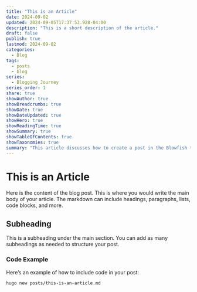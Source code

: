 ```yaml
---
title: "This is an Article"
date: 2024-09-02
updated: 2024-09-05T17:37:53.928-04:00
description: "This is a short description of the article."
draft: false
publish: true
lastmod: 2024-09-02
categories:
  - Blog
tags:
  - posts
  - blog
series:
  - Blogging Journey
series_order: 1
share: true
showAuthor: true
showBreadcrumbs: true
showDate: true
showDateUpdated: true
showHero: true
showReadingTime: true
showSummary: true
showTableOfContents: true
showTaxonomies: true
summary: "This article discusses how to create a post in the Blowfish theme using Hugo."
---
```


# This is an Article

Here is the content of the blog post. This is where you would write the main body of your article. The markdown can include headings, paragraphs, lists, code blocks, and more.

## Subheading

This is a subheading under the main section. You can add as many subheadings as needed to structure your post.

### Code Example

Here’s an example of how to include code in your post:

```bash
hugo new posts/this-is-an-article.md
```